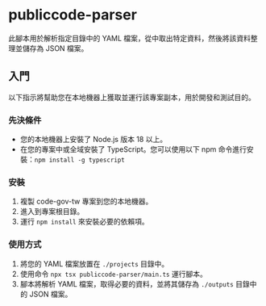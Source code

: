 # publiccode-parser

此腳本用於解析指定目錄中的 YAML 檔案，從中取出特定資料，然後將該資料整理並儲存為 JSON 檔案。

## 入門

以下指示將幫助您在本地機器上獲取並運行該專案副本，用於開發和測試目的。

### 先決條件

- 您的本地機器上安裝了 Node.js 版本 18 以上。
- 在您的專案中或全域安裝了 TypeScript。您可以使用以下 npm 命令進行安裝：`npm install -g typescript`

### 安裝

1. 複製 code-gov-tw 專案到您的本地機器。
2. 進入到專案根目錄。
3. 運行 `npm install` 來安裝必要的依賴項。

### 使用方式

1. 將您的 YAML 檔案放置在 `./projects` 目錄中。
2. 使用命令 `npx tsx publiccode-parser/main.ts` 運行腳本。
3. 腳本將解析 YAML 檔案，取得必要的資料，並將其儲存為 `./outputs` 目錄中的 JSON 檔案。
